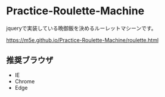 # Practice-Roulette-Machine
jqueryで実装している晩御飯を決めるルーレットマシーンです。  

https://m5e.github.io/Practice-Roulette-Machine/roulette.html

## 推奨ブラウザ
* IE
* Chrome
* Edge
